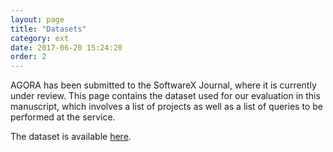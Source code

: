 ```yaml
---
layout: page
title: "Datasets"
category: ext
date: 2017-06-20 15:24:20
order: 2
---
```


AGORA has been submitted to the SoftwareX Journal, where it is currently under review.
This page contains the dataset used for our evaluation in this manuscript, which involves
a list of projects as well as a list of queries to be performed at the service.

The dataset is available <a target="_blank" href="{{ site.baseurl }}/dataset.zip">here</a>.
